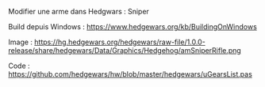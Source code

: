 Modifier une arme dans Hedgwars : Sniper

Build depuis Windows : https://www.hedgewars.org/kb/BuildingOnWindows

Image : https://hg.hedgewars.org/hedgewars/raw-file/1.0.0-release/share/hedgewars/Data/Graphics/Hedgehog/amSniperRifle.png

Code :  https://github.com/hedgewars/hw/blob/master/hedgewars/uGearsList.pas


